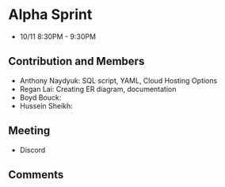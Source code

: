 # Alpha Sprint
- 10/11 8:30PM - 9:30PM

## Contribution and Members
- Anthony Naydyuk: SQL script, YAML, Cloud Hosting Options
- Regan Lai: Creating ER diagram, documentation
- Boyd Bouck:
- Hussein Sheikh:

## Meeting
- Discord 

## Comments



